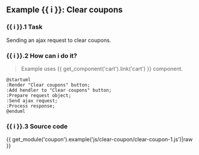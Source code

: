 ## Example {{ i }}: Clear coupons

### {{ i }}.1 Task

Sending an ajax request to clear coupons.

### {{ i }}.2 How can i do it?

> Example uses {{ get_component('cart').link('cart') }} component.

```plantuml
@startuml
:Render "Clear coupons" button;
:Add hendler to "Clear coupons" button;
:Prepare request object;
:Send ajax request;
:Process response;
@enduml
```

### {{ i }}.3 Source code

{{ get_module('coupon').example('js/clear-coupon/clear-coupon-1.js')|raw }}